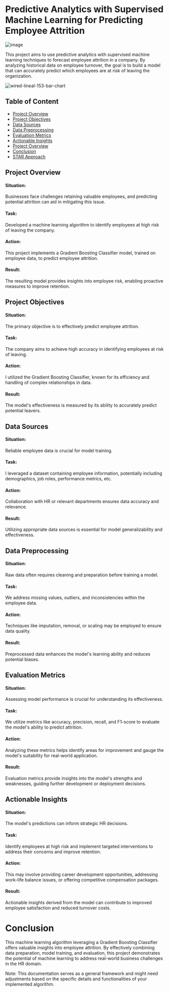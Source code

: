 # Predictive Analytics with Supervised Machine Learning for Predicting Employee Attrition

![image](https://github.com/Nativenerd1004/Predictive-Analytics-with-Supervised-Machine-Learning-for-Predicting-Employee-Attrition/assets/149740069/23871480-e126-40bf-baff-12b578ee98a4)


This project aims to use predictive analytics with supervised machine learning techniques to forecast employee attrition in a company. By analyzing historical data on employee turnover, the goal is to build a model that can accurately predict which employees are at risk of leaving the organization. 

![wired-lineal-153-bar-chart](https://github.com/Nativenerd1004/Ecommerce-Sales-Analysis-Dashbaord/assets/149740069/e3c4b09a-97f0-48ee-aae4-9f8bafd9f848)


## Table of Content 
- [Project Overview](#project_overview)
- [Project Objectives](project-objectives)
- [Data Sources](data-sources)
- [Data Preprocessing](data-preprocessing)
- [Evaluation Metrics](evaluation-metrics)
- [Actionable Insights](project-overview)
- [Project Overview](project-overview)
- [Conclusion](conclusion)
- [STAR Approach](star-approach)


## Project Overview
#### Situation:
Businesses face challenges retaining valuable employees, and predicting potential attrition can aid in mitigating this issue.
#### Task: 
Developed a machine learning algorithm to identify employees at high risk of leaving the company.
#### Action: 
This project implements a Gradient Boosting Classifier model, trained on employee data, to predict employee attrition.
#### Result: 
The resulting model provides insights into employee risk, enabling proactive measures to improve retention.



## Project Objectives
#### Situation: 
The primary objective is to effectively predict employee attrition.
#### Task: 
The company aims to achieve high accuracy in identifying employees at risk of leaving.
#### Action:
I utilized the Gradient Boosting Classifier, known for its efficiency and handling of complex relationships in data.
#### Result: 
The model's effectiveness is measured by its ability to accurately predict potential leavers.


## Data Sources
#### Situation: 
Reliable employee data is crucial for model training.
#### Task: 
I leveraged a dataset containing employee information, potentially including demographics, job roles, performance metrics, etc.
#### Action: 
Collaboration with HR or relevant departments ensures data accuracy and relevance.
#### Result: 
Utilizing appropriate data sources is essential for model generalizability and effectiveness.



## Data Preprocessing
#### Situation: 
Raw data often requires cleaning and preparation before training a model.
#### Task: 
We address missing values, outliers, and inconsistencies within the employee data.
#### Action: 
Techniques like imputation, removal, or scaling may be employed to ensure data quality.
#### Result: 
Preprocessed data enhances the model's learning ability and reduces potential biases.


## Evaluation Metrics
#### Situation:
Assessing model performance is crucial for understanding its effectiveness.
#### Task: 
We utilize metrics like accuracy, precision, recall, and F1-score to evaluate the model's ability to predict attrition.
#### Action: 
Analyzing these metrics helps identify areas for improvement and gauge the model's suitability for real-world application.
#### Result: 
Evaluation metrics provide insights into the model's strengths and weaknesses, guiding further development or deployment decisions.

## Actionable Insights
#### Situation: 
The model's predictions can inform strategic HR decisions.
#### Task: 
Identify employees at high risk and implement targeted interventions to address their concerns and improve retention.
#### Action: 
This may involve providing career development opportunities, addressing work-life balance issues, or offering competitive compensation packages.
#### Result: 
Actionable insights derived from the model can contribute to improved employee satisfaction and reduced turnover costs.

# Conclusion
This machine learning algorithm leveraging a Gradient Boosting Classifier offers valuable insights into employee attrition. By effectively combining data preparation, model training, and evaluation, this project demonstrates the potential of machine learning to address real-world business challenges in the HR domain.

Note: This documentation serves as a general framework and might need adjustments based on the specific details and functionalities of your implemented algorithm.










